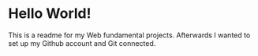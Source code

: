 # Hello World!
This is a readme for my Web fundamental projects.
Afterwards I wanted to set up my Github account and Git connected.
